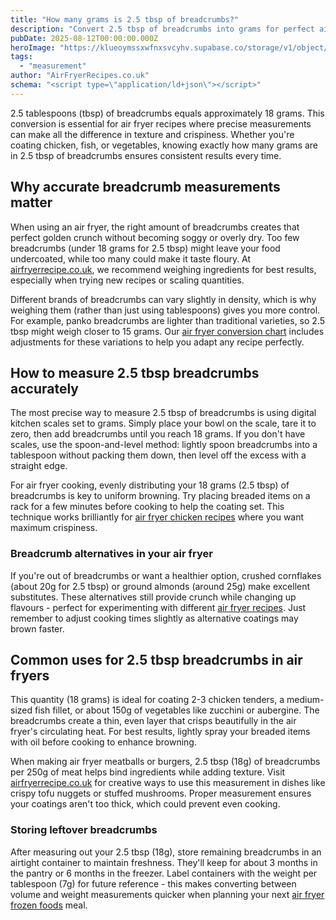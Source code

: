 ```yaml
---
title: "How many grams is 2.5 tbsp of breadcrumbs?"
description: "Convert 2.5 tbsp of breadcrumbs into grams for perfect air fryer recipes. Get precise measurements in seconds!"
pubDate: 2025-08-12T00:00:00.000Z
heroImage: "https://klueoymssxwfnxsvcyhv.supabase.co/storage/v1/object/public/md/how-many-grams-is-2-5-tbsp-breadcrumbs-3ca39d9f.webp"
tags:
  - "measurement"
author: "AirFryerRecipes.co.uk"
schema: "<script type=\"application/ld+json\"></script>"
---
```


<p>2.5 tablespoons (tbsp) of breadcrumbs equals approximately 18 grams. This conversion is essential for air fryer recipes where precise measurements can make all the difference in texture and crispiness. Whether you're coating chicken, fish, or vegetables, knowing exactly how many grams are in 2.5 tbsp of breadcrumbs ensures consistent results every time.</p>

<h2>Why accurate breadcrumb measurements matter</h2>
<p>When using an air fryer, the right amount of breadcrumbs creates that perfect golden crunch without becoming soggy or overly dry. Too few breadcrumbs (under 18 grams for 2.5 tbsp) might leave your food undercoated, while too many could make it taste floury. At <a href=https://www.airfryerrecipe.co.uk>airfryerrecipe.co.uk</a>, we recommend weighing ingredients for best results, especially when trying new recipes or scaling quantities.</p>
<p>Different brands of breadcrumbs can vary slightly in density, which is why weighing them (rather than just using tablespoons) gives you more control. For example, panko breadcrumbs are lighter than traditional varieties, so 2.5 tbsp might weigh closer to 15 grams. Our <a href=https://www.airfryerrecipe.co.uk/air-fryer-conversion-chart>air fryer conversion chart</a> includes adjustments for these variations to help you adapt any recipe perfectly.</p>

<h2>How to measure 2.5 tbsp breadcrumbs accurately</h2>
<p>The most precise way to measure 2.5 tbsp of breadcrumbs is using digital kitchen scales set to grams. Simply place your bowl on the scale, tare it to zero, then add breadcrumbs until you reach 18 grams. If you don't have scales, use the spoon-and-level method: lightly spoon breadcrumbs into a tablespoon without packing them down, then level off the excess with a straight edge.</p>
<p>For air fryer cooking, evenly distributing your 18 grams (2.5 tbsp) of breadcrumbs is key to uniform browning. Try placing breaded items on a rack for a few minutes before cooking to help the coating set. This technique works brilliantly for <a href=https://www.airfryerrecipe.co.uk/recipe-category/chicken>air fryer chicken recipes</a> where you want maximum crispiness.</p>

<h3>Breadcrumb alternatives in your air fryer</h3>
<p>If you're out of breadcrumbs or want a healthier option, crushed cornflakes (about 20g for 2.5 tbsp) or ground almonds (around 25g) make excellent substitutes. These alternatives still provide crunch while changing up flavours - perfect for experimenting with different <a href=https://www.airfryerrecipe.co.uk/recipes>air fryer recipes</a>. Just remember to adjust cooking times slightly as alternative coatings may brown faster.</p>

<h2>Common uses for 2.5 tbsp breadcrumbs in air fryers</h2>
<p>This quantity (18 grams) is ideal for coating 2-3 chicken tenders, a medium-sized fish fillet, or about 150g of vegetables like zucchini or aubergine. The breadcrumbs create a thin, even layer that crisps beautifully in the air fryer's circulating heat. For best results, lightly spray your breaded items with oil before cooking to enhance browning.</p>
<p>When making air fryer meatballs or burgers, 2.5 tbsp (18g) of breadcrumbs per 250g of meat helps bind ingredients while adding texture. Visit <a href=https://www.airfryerrecipe.co.uk>airfryerrecipe.co.uk</a> for creative ways to use this measurement in dishes like crispy tofu nuggets or stuffed mushrooms. Proper measurement ensures your coatings aren't too thick, which could prevent even cooking.</p>

<h3>Storing leftover breadcrumbs</h3>
<p>After measuring out your 2.5 tbsp (18g), store remaining breadcrumbs in an airtight container to maintain freshness. They'll keep for about 3 months in the pantry or 6 months in the freezer. Label containers with the weight per tablespoon (7g) for future reference - this makes converting between volume and weight measurements quicker when planning your next <a href=https://www.airfryerrecipe.co.uk/recipe-category/frozen-foods>air fryer frozen foods</a> meal.</p>